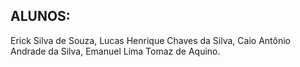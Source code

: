 ## ALUNOS:
Erick Silva de Souza,
Lucas Henrique Chaves da Silva,
Caio Antônio Andrade da Silva,
Emanuel Lima Tomaz de Aquino.
